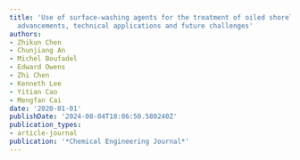 ```yaml
---
title: 'Use of surface-washing agents for the treatment of oiled shorelines: research
  advancements, technical applications and future challenges'
authors:
- Zhikun Chen
- Chunjiang An
- Michel Boufadel
- Edward Owens
- Zhi Chen
- Kenneth Lee
- Yitian Cao
- Mengfan Cai
date: '2020-01-01'
publishDate: '2024-08-04T18:06:50.580240Z'
publication_types:
- article-journal
publication: '*Chemical Engineering Journal*'
---
```

